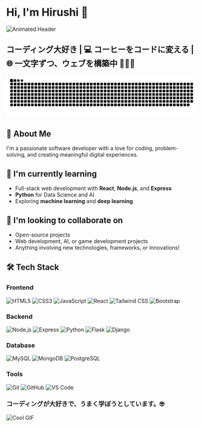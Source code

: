 # Hi, I'm Hirushi 👋
![Animated Header](https://media1.giphy.com/media/4GWmvKBiml8vPQUchI/200w.gif?cid=6c09b952bl27caedkue3egpj50mc4329g5asr2ls0gp2clxg&ep=v1_gifs_search&rid=200w.gif&ct=g)
## コーディング大好き | 💻 コーヒーをコードに変える | 🌐 一文字ずつ、ウェブを構築中 🧚🏻‍♀️

<div align="center">
    <img src="https://raw.githubusercontent.com/platane/snk/output/github-contribution-grid-snake-dark.svg" width="700" alt="snake animation"/>
</div>

## 👀 About Me
I'm a passionate software developer with a love for coding, problem-solving, and creating meaningful digital experiences.

## 🌱 I'm currently learning
- Full-stack web development with **React**, **Node.js**, and **Express**
- **Python** for Data Science and AI
- Exploring **machine learning** and **deep learning**

## 💞️ I'm looking to collaborate on
- Open-source projects
- Web development, AI, or game development projects
- Anything involving new technologies, frameworks, or innovations!

## 🛠️ Tech Stack
### Frontend
![HTML5](https://img.shields.io/badge/HTML5-E34F26?style=for-the-badge&logo=html5&logoColor=white)
![CSS3](https://img.shields.io/badge/CSS3-1572B6?style=for-the-badge&logo=css3&logoColor=white)
![JavaScript](https://img.shields.io/badge/JavaScript-F7DF1E?style=for-the-badge&logo=javascript&logoColor=black)
![React](https://img.shields.io/badge/React-61DAFB?style=for-the-badge&logo=react&logoColor=black)
![Tailwind CSS](https://img.shields.io/badge/Tailwind%20CSS-38B2AC?style=for-the-badge&logo=tailwind-css&logoColor=white)
![Bootstrap](https://img.shields.io/badge/Bootstrap-563D7C?style=for-the-badge&logo=bootstrap&logoColor=white)

### Backend
![Node.js](https://img.shields.io/badge/Node.js-339933?style=for-the-badge&logo=node.js&logoColor=white)
![Express](https://img.shields.io/badge/Express-000000?style=for-the-badge&logo=express&logoColor=white)
![Python](https://img.shields.io/badge/Python-3776AB?style=for-the-badge&logo=python&logoColor=white)
![Flask](https://img.shields.io/badge/Flask-000000?style=for-the-badge&logo=flask&logoColor=white)
![Django](https://img.shields.io/badge/Django-092D1F?style=for-the-badge&logo=django&logoColor=white)

### Database
![MySQL](https://img.shields.io/badge/MySQL-005C84?style=for-the-badge&logo=mysql&logoColor=white)
![MongoDB](https://img.shields.io/badge/MongoDB-47A248?style=for-the-badge&logo=mongodb&logoColor=white)
![PostgreSQL](https://img.shields.io/badge/PostgreSQL-336791?style=for-the-badge&logo=postgresql&logoColor=white)

### Tools
![Git](https://img.shields.io/badge/Git-F05032?style=for-the-badge&logo=git&logoColor=white)
![GitHub](https://img.shields.io/badge/GitHub-181717?style=for-the-badge&logo=github&logoColor=white)
![VS Code](https://img.shields.io/badge/VS%20Code-0078D4?style=for-the-badge&logo=visualstudiocode&logoColor=white)

### コーディングが大好きで、うまく学ぼうとしています。🤓

![Cool GIF](https://gifdb.com/images/high/azure-lane-cute-anime-typing-fast-bctubdjt5d0eikl8.gif)
